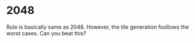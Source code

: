 # 2048
Rule is basically same as 2048.
However, the tile generation foollows the worst cases.
Can you beat this?
